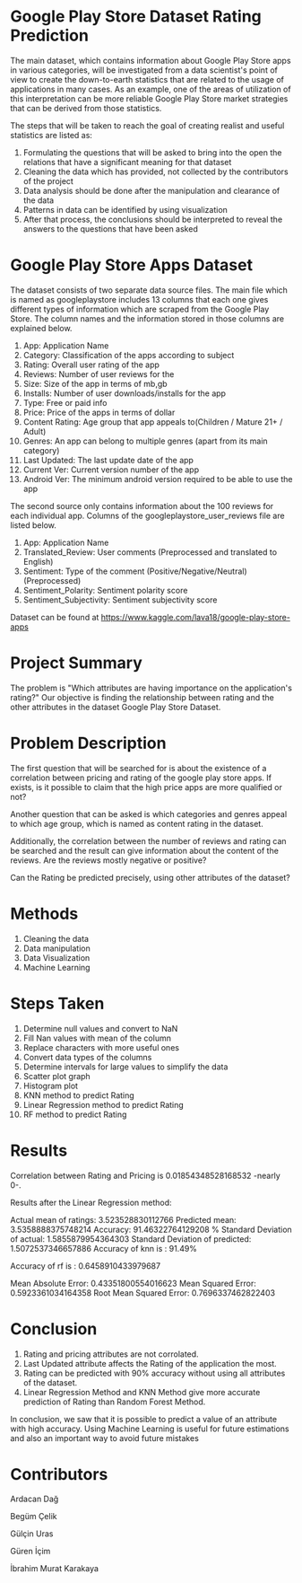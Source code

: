 # Google Play Store Dataset Rating Prediction

The main dataset, which contains information about Google Play Store apps in various categories, will be investigated from a data scientist's point of view to create the down-to-earth statistics that are related to the usage of applications in many cases. As an example, one of the areas of utilization of this interpretation can be more reliable Google Play Store market strategies that can be derived from those statistics.

The steps that will be taken to reach the goal of creating realist and useful statistics are listed as:

1. Formulating the questions that will be asked to bring into the open the relations that have a significant meaning for that dataset
2. Cleaning the data which has provided, not collected by the contributors of the project
3. Data analysis should be done after the manipulation and clearance of the data
4. Patterns in data can be identified by using visualization
5. After that process, the conclusions should be interpreted to reveal the answers to the questions that have been asked

# Google Play Store Apps Dataset

The dataset consists of two separate data source files. The main file which is named as googleplaystore includes 13 columns that each one gives different types of information which are scraped from the Google Play Store. The column names and the information stored in those columns are explained below.

1. App: Application Name
2. Category: Classification of the apps according to subject
3. Rating: Overall user rating of the app
4. Reviews: Number of user reviews for the
5. Size: Size of the app in terms of mb,gb
6. Installs: Number of user downloads/installs for the app
7. Type: Free or paid info
8. Price: Price of the apps in terms of dollar
9. Content Rating: Age group that app appeals to(Children / Mature 21+ / Adult)
10. Genres: An app can belong to multiple genres (apart from its main category)
11. Last Updated: The last update date of the app
12. Current Ver: Current version number of the app
13. Android Ver: The minimum android version required to be able to use the app

The second source only contains information about the 100 reviews for each individual app. Columns of the googleplaystore_user_reviews file are listed below.

1. App: Application Name
2. Translated_Review: User comments (Preprocessed and translated to English)
3. Sentiment: Type of the comment (Positive/Negative/Neutral) (Preprocessed)
4. Sentiment_Polarity: Sentiment polarity score
5. Sentiment_Subjectivity: Sentiment subjectivity score

Dataset can be found at https://www.kaggle.com/lava18/google-play-store-apps

# Project Summary

The problem is "Which attributes are having importance on the application's rating?" Our objective is finding the relationship between rating and the other attributes in the dataset Google Play Store Dataset.

# Problem Description

The first question that will be searched for is about the existence of a correlation between pricing and rating of the google play store apps. If exists, is it possible to claim that the high price apps are more qualified or not?

Another question that can be asked is which categories and genres appeal to which age group, which is named as content rating in the dataset.

Additionally, the correlation between the number of reviews and rating can be searched and the result can give information about the content of the reviews. Are the reviews mostly negative or positive?

Can the Rating be predicted precisely, using other attributes of the dataset?

# Methods

1. Cleaning the data
2. Data manipulation
3. Data Visualization
4. Machine Learning

# Steps Taken

1. Determine null values and convert to NaN
2. Fill Nan values with mean of the column
3. Replace characters with more useful ones
4. Convert data types of the columns
5. Determine intervals for large values to simplify the data
6. Scatter plot graph
7. Histogram plot
8. KNN method to predict Rating
9. Linear Regression method to predict Rating
10. RF method to predict Rating

# Results

Correlation between Rating and Pricing is 0.01854348528168532 -nearly 0-.

Results after the Linear Regression method:

Actual mean of ratings: 3.523528830112766
Predicted mean: 3.5358888375748214
Accuracy: 91.46322764129208 %
Standard Deviation of actual: 1.5855879954364303
Standard Deviation of predicted: 1.5072537346657886
Accuracy of knn is : 91.49%

Accuracy of rf is : 0.6458910433979687

Mean Absolute Error: 0.43351800554016623
Mean Squared Error: 0.5923361034164358
Root Mean Squared Error: 0.7696337462822403

# Conclusion

1. Rating and pricing attributes are not corrolated.
2. Last Updated attribute affects the Rating of the application the most.
3. Rating can be predicted with 90% accuracy without using all attributes of the dataset.
4. Linear Regression Method and KNN Method give more accurate prediction of Rating than Random Forest Method.

In conclusion, we saw that it is possible to predict a value of an attribute with high accuracy. Using Machine Learning is useful for future estimations and also an important way to avoid future mistakes

# Contributors

Ardacan Dağ

Begüm Çelik

Gülçin Uras

Güren İçim

İbrahim Murat Karakaya

